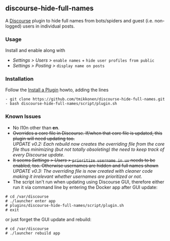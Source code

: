 ## discourse-hide-full-names

A [Discourse](https://github.com/discourse/discourse) plugin to hide full names from bots/spiders and guest (i.e. non-logged) users in individual posts.

### Usage

Install and enable along with 
* _Settings > Users >_ `enable names` + `hide user profiles from public`
* _Settings > Posting >_ `display name on posts`

### Installation

Follow the [Install a Plugin](https://meta.discourse.org/t/install-a-plugin/19157) howto, adding the lines
```
- git clone https://github.com/tmikkonen/discourse-hide-full-names.git
- bash discourse-hide-full-names/script/plugin.sh
```

### Known Issues
* No l10n other than **en**.
* ~~Overrides a core file in Discourse. If/when that core file is updated, this plugin will need updating too.~~  
  _UPDATE v0.2: Each rebuild now creates the overriding file from the core file thus minimizing (but not totally obsoleting) the need to keep track of every Discourse update_.
* ~~It seems _Settings > Users >_ `prioritize username in ux` needs to be enabled, too. Otherwise usernames are hidden and full names shown~~  
  _UPDATE v0.3: The overriding file is now created with cleaner code making it irrelevant whether usernames are prioritized or not_.
* The script isn't run when updating using Discourse GUI, therefore either run it via command line by entering the Docker app after GUI update:
```
# cd /var/discourse
# ./launcher enter app
# plugins/discourse-hide-full-names/script/plugin.sh
# exit
```
or just forget the GUI update and rebuild:
```
# cd /var/discourse
# ./launcher rebuild app
```

